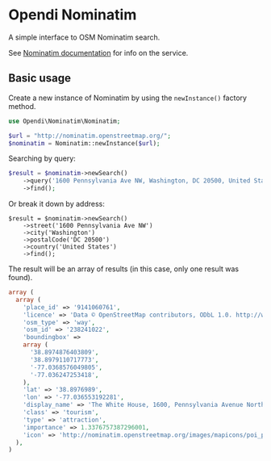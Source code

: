 Opendi Nominatim
================

A simple interface to OSM Nominatim search.

See [Nominatim documentation](http://wiki.openstreetmap.org/wiki/Nominatim) for
info on the service.

Basic usage
-----------

Create a new instance of Nominatim by using the `newInstance()` factory method.

```php
use Opendi\Nominatim\Nominatim;

$url = "http://nominatim.openstreetmap.org/";
$nominatim = Nominatim::newInstance($url);
```

Searching by query:

```php
$result = $nominatim->newSearch()
    ->query('1600 Pennsylvania Ave NW, Washington, DC 20500, United States')
    ->find();
```

Or break it down by address:

```
$result = $nominatim->newSearch()
    ->street('1600 Pennsylvania Ave NW')
    ->city('Washington')
    ->postalCode('DC 20500')
    ->country('United States')
    ->find();
```

The result will be an array of results (in this case, only one result was
found).

```php
array (
  array (
    'place_id' => '9141060761',
    'licence' => 'Data © OpenStreetMap contributors, ODbL 1.0. http://www.openstreetmap.org/copyright',
    'osm_type' => 'way',
    'osm_id' => '238241022',
    'boundingbox' =>
    array (
      '38.8974876403809',
      '38.8979110717773',
      '-77.0368576049805',
      '-77.036247253418',
    ),
    'lat' => '38.8976989',
    'lon' => '-77.036553192281',
    'display_name' => 'The White House, 1600, Pennsylvania Avenue Northwest, Farragut Square, Southwest Waterfront, Washington, 20500, United States of America',
    'class' => 'tourism',
    'type' => 'attraction',
    'importance' => 1.3376757387296001,
    'icon' => 'http://nominatim.openstreetmap.org/images/mapicons/poi_point_of_interest.p.20.png',
  ),
)
```
